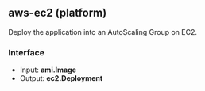 <!-- This file was generated via `make gen/integrations-hcl` -->
## aws-ec2 (platform)

Deploy the application into an AutoScaling Group on EC2.

### Interface

- Input: **ami.Image**
- Output: **ec2.Deployment**

